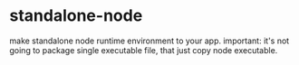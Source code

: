 # standalone-node
make standalone node runtime environment to your app. important: it's not going to package single executable file, that just copy node executable.
